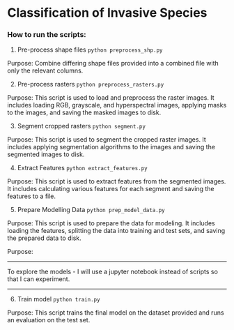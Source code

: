 # Classification of Invasive Species

### How to run the scripts:

1. Pre-process shape files
`python preprocess_shp.py`

Purpose: Combine differing shape files provided into a combined file with only the relevant columns. 

2. Pre-process rasters
`python preprocess_rasters.py`

Purpose: This script is used to load and preprocess the raster images. It includes loading RGB, grayscale, and hyperspectral images, applying masks to the images, and saving the masked images to disk.

3. Segment cropped rasters
`python segment.py`

Purpose: This script is used to segment the cropped raster images. It includes applying segmentation algorithms to the images and saving the segmented images to disk.

4. Extract Features
`python extract_features.py`

Purpose: This script is used to extract features from the segmented images. It includes calculating various features for each segment and saving the features to a file.

5. Prepare Modelling Data
`python prep_model_data.py`

Purpose: This script is used to prepare the data for modeling. It includes loading the features, splitting the data into training and test sets, and saving the prepared data to disk.


Purpose: 

*** 
To explore the models - I will use a jupyter notebook instead of scripts so that I can experiment.
*** 

6. Train model
`python train.py`

Purpose: This script trains the final model on the dataset provided and runs an evaluation on the test set.

